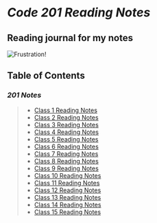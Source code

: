 # ***Code 201 Reading Notes***

## **Reading journal for my notes**

![Frustration!](https://images.unsplash.com/photo-1558021212-51b6ecfa0db9?ixlib=rb-4.0.3&ixid=MnwxMjA3fDB8MHxwaG90by1wYWdlfHx8fGVufDB8fHx8&auto=format&fit=crop&w=1183&q=80)

## Table of Contents

### *201 Notes*

>* [Class 1 Reading Notes](201/class1.md)
>* [Class 2 Reading Notes](201/class2.md)
>* [Class 3 Reading Notes](201/class3.md)
>* [Class 4 Reading Notes](201/class4.md)
>* [Class 5 Reading Notes](201/class5.md)
>* [Class 6 Reading Notes](201/class6.md)
>* [Class 7 Reading Notes](201/class7.md)
>* [Class 8 Reading Notes](201/class8.md)
>* [Class 9 Reading Notes](201/class9.md)
>* [Class 10 Reading Notes](201/class10.md)
>* [Class 11 Reading Notes](201/class11.md)
>* [Class 12 Reading Notes](201/class12.md)
>* [Class 13 Reading Notes](201/class13.md)
>* [Class 14 Reading Notes](201/class14.md)
>* [Class 15 Reading Notes](201/class15.md)

